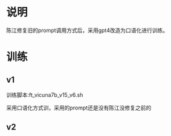 # 说明


陈江修复旧的prompt调用方式后，采用gpt4改造为口语化进行训练。


# 训练


## v1

训练脚本:ft_vicuna7b_v15_v6.sh


采用口语化方式训，采用的prompt还是没有陈江没修复之前的


## v2


